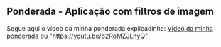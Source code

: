 ## Ponderada - Aplicação com filtros de imagem

Segue aqui o vídeo da minha ponderada explicadinha:
[Vídeo da minha ponderada](https://youtu.be/o2RoMZJLnyQ)
ou
"https://youtu.be/o2RoMZJLnyQ"